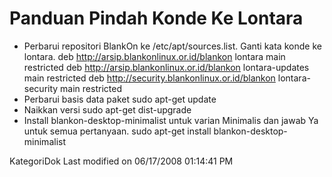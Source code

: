 # Panduan Pindah Konde Ke Lontara
  * Perbarui repositori BlankOn ke /etc/apt/sources.list. Ganti kata konde ke
      lontara.
      deb http://arsip.blankonlinux.or.id/blankon lontara main restricted
      deb http://arsip.blankonlinux.or.id/blankon lontara-updates main
      restricted
      deb http://security.blankonlinux.or.id/blankon lontara-security main
      restricted
  * Perbarui basis data paket
      sudo apt-get update
  * Naikkan versi
      sudo apt-get dist-upgrade
  * Install blankon-desktop-minimalist untuk varian Minimalis dan jawab Ya
      untuk semua pertanyaan.
      sudo apt-get install blankon-desktop-minimalist

KategoriDok
Last modified on 06/17/2008 01:14:41 PM



